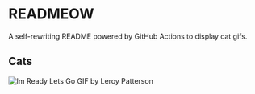 # READMEOW

A self-rewriting README powered by GitHub Actions to display cat gifs.

## Cats

![Im Ready Lets Go GIF by Leroy Patterson](https://media2.giphy.com/media/CjmvTCZf2U3p09Cn0h/200.gif?cid=9acd02dao61n1usc9h8sxcqa0ruqrzk01vpc2o11d6gvonex&ep=v1_gifs_search&rid=200.gif&ct=g)
